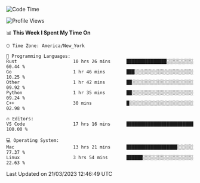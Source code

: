 <!--START_SECTION:waka-->
![Code Time](http://img.shields.io/badge/Code%20Time-235%20hrs%2045%20mins-blue)

![Profile Views](http://img.shields.io/badge/Profile%20Views-2-blue)

📊 **This Week I Spent My Time On** 

```text
🕑︎ Time Zone: America/New_York

💬 Programming Languages: 
Rust                     10 hrs 26 mins      ███████████████░░░░░░░░░░   60.44 % 
Go                       1 hr 46 mins        ███░░░░░░░░░░░░░░░░░░░░░░   10.25 % 
Other                    1 hr 42 mins        ██░░░░░░░░░░░░░░░░░░░░░░░   09.92 % 
Python                   1 hr 35 mins        ██░░░░░░░░░░░░░░░░░░░░░░░   09.24 % 
C++                      30 mins             █░░░░░░░░░░░░░░░░░░░░░░░░   02.98 % 

🔥 Editors: 
VS Code                  17 hrs 16 mins      █████████████████████████   100.00 % 

💻 Operating System: 
Mac                      13 hrs 21 mins      ███████████████████░░░░░░   77.37 % 
Linux                    3 hrs 54 mins       ██████░░░░░░░░░░░░░░░░░░░   22.63 % 
```


 Last Updated on 21/03/2023 12:46:49 UTC
<!--END_SECTION:waka-->
